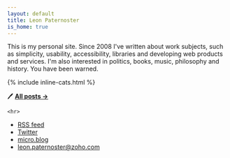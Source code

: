 ```yaml
---
layout: default
title: Leon Paternoster
is_home: true
---
```


This is my personal site. Since 2008 I've written about work subjects, such as simplicity, usability, accessibility, libraries and developing web products and services. I'm also interested in politics, books, music, philosophy and history. You have been warned.

{% include inline-cats.html %}

<span role="img" aria-label="A pen">🖊</span> [**All posts &rarr;**](/posts/)

<div class="pv2 pv3-ns">

    <hr>

</div>

- [RSS feed](/feed/)
- [Twitter](https://mobile.twitter.com/leonpaternoster/)
- [micro.blog](https://micro.blog/leonp/)
- leon.paternoster@zoho.com
